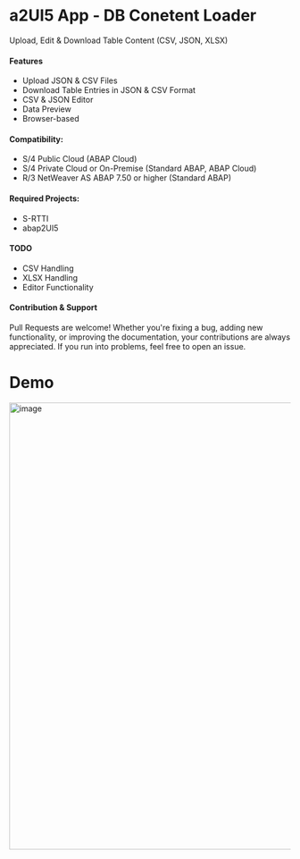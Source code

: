 # a2UI5 App - DB Conetent Loader
Upload, Edit & Download Table Content (CSV, JSON, XLSX)


#### Features
* Upload JSON & CSV Files
* Download Table Entries in JSON & CSV Format
* CSV & JSON Editor
* Data Preview
* Browser-based

#### Compatibility:
* S/4 Public Cloud (ABAP Cloud)
* S/4 Private Cloud or On-Premise (Standard ABAP, ABAP Cloud)
* R/3 NetWeaver AS ABAP 7.50 or higher (Standard ABAP)

#### Required Projects:
* S-RTTI
* abap2UI5

#### TODO
* CSV Handling
* XLSX Handling
* Editor Functionality

#### Contribution & Support
Pull Requests are welcome! Whether you're fixing a bug, adding new functionality, or improving the documentation, your contributions are always appreciated. If you run into problems, feel free to open an issue.

# Demo
<img width="800" alt="image" src="https://github.com/oblomov-dev/a2UI5-db_table_loader/assets/102328295/e6e92a36-c41f-445e-a1f0-0aee7f589c35">




